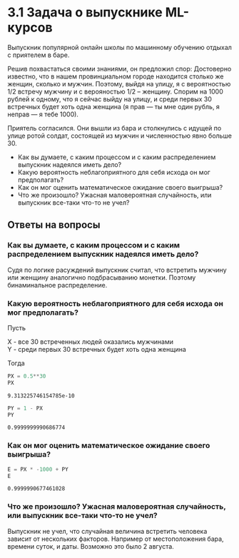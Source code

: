 # 3.1 Задача о выпускнике ML-курсов
Выпускник популярной онлайн школы по машинному обучению отдыхал с приятелем в
баре. 

Решив похвастаться своими знаниями, он предложил спор: Достоверно известно, что в нашем провинциальном городе находится столько же женщин, сколько и мужчин. Поэтому, выйдя на улицу, я с вероятностью 1/2 встречу
мужчину и с верояностью 1/2 – женщину. Спорим на 1000 рублей к одному, что я сейчас
выйду на улицу, и среди первых 30 встречных будет хоть одна женщина (я прав — ты мне
один рубль, я неправ — я тебе 1000).

Приятель согласился. Они вышли из бара и столкнулись с идущей по улице ротой солдат, состоящей из мужчин и численностью явно больше 30.


- Как вы думаете, с каким процессом и с каким распределением выпускник надеялся иметь дело?
- Какую вероятность неблагоприятного для себя исхода он мог предполагать?
- Как он мог оценить математическое ожидание своего выигрыша?
- Что же произошло? Ужасная маловероятная случайность, или выпускник все-таки что-то не учел?


## Ответы на вопросы

### Как вы думаете, с каким процессом и с каким распределением выпускник надеялся иметь дело?

Судя по логике расуждений выпускник считал, что встретить мужчину или женщину аналогично подбрасыванию монетки. Поэтому бинаминальное распределение. 

### Какую вероятность неблагоприятного для себя исхода он мог предполагать?

Пусть 

X - все 30 встреченных людей оказались мужчинами  
Y - cреди первых 30 встречных будет хоть одна женщина 

Тогда


```python
PX = 0.5**30
PX
```




    9.313225746154785e-10




```python
PY = 1 - PX
PY
```




    0.9999999990686774



### Как он мог оценить математическое ожидание своего выигрыша?


```python
E = PX * -1000 + PY
E
```




    0.9999990677461028



### Что же произошло? Ужасная маловероятная случайность, или выпускник все-таки что-то не учел?

Выпускник не учел, что случайная величина встретить человека зависит от нескольких факторов. Например от местоположения бара, времени суток, и даты. Возможно это было 2 августа.
